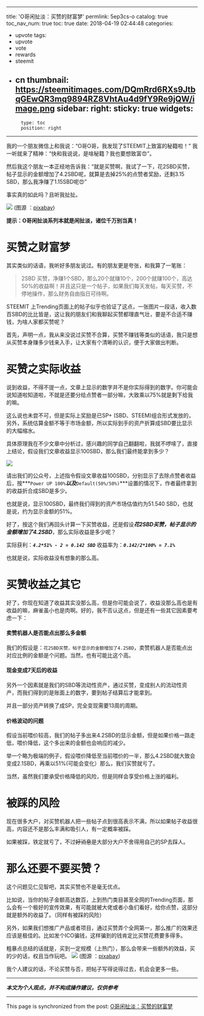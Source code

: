
---
title: 'O哥闲扯淡：买赞的财富梦'
permlink: 5ep3cs-o
catalog: true
toc_nav_num: true
toc: true
date: 2018-04-19 02:44:48
categories:
- upvote
tags:
- upvote
- vote
- rewards
- steemit
- cn
thumbnail: https://steemitimages.com/DQmRrd6RXs9JtbqGEwQR3mq9894RZ8VhtAu4d9fY9Re9jQW/image.png
sidebar:
    right:
        sticky: true
widgets:
    -
        type: toc
        position: right
---


我的一个朋友微信上和我说：“O哥O哥，我发现了STEEMIT上致富的秘籍啦！” 我一听就来了精神：“快和我说说，是啥秘籍？我也要想致富😍”。

然后我这个朋友一本正经地告诉我：“就是买赞啊，我试了一下，花2SBD买赞，帖子显示的金额增加了4.2SBD呢，就算是去掉25%的点赞者奖励，还剩3.15 SBD，那么我净赚了1.15SBD呢😍”

事实真的如此吗？且听我扯扯。

![](https://steemitimages.com/DQmRrd6RXs9JtbqGEwQR3mq9894RZ8VhtAu4d9fY9Re9jQW/image.png)
(图源 ：[pixabay](https://pixabay.com/))

**提示：O哥闲扯淡系列本就是闲扯淡，诸位千万别当真！**

# 买赞之财富梦

其实类似的话语，我听好多朋友说过。有的朋友更是夸张，和我算了一笔账：
>2SBD 买赞，净赚1个SBD，那么20个就赚10个，200个就赚100个，高达50%的收益啊！并且这只是一个帖子，如果我们每天发帖，每天买赞，不停地操作，那么财务自由指日可待啊。

STEEMIT 上Trending页面上的帖子似乎也验证了这点，一张图片一段话，收入数百SBD的比比皆是，这让我的朋友们和我聊起买赞都理直气壮，要是不合适不赚钱，为啥人家都买赞呢？

首先，声明一点，我从来没说过买赞不合算，买赞不赚钱等类似的话语，我只是想从买赞本身赚多少钱来入手，让大家有个清晰的认识，便于大家做出判断。

# 买赞之实际收益

说到收益，不得不提一点，文章上显示的数字并不是你实际得到的数字。你可能会说知道啦知道啦，不就是还要分给点赞者一部分嘛，大致乘以75%就是剩下给我的嘛。

这么说也未尝不可，但是实际上奖励是已SP+ (SBD、STEEM)组合形式发放的，另外，系统估算金额不等于市场金额，所以实际到手的资产折算成SBD要比显示的大幅缩水。

具体原理我在不少文章中分析过，感兴趣的同学自己翻翻啦，我就不啰嗦了，直接上结论，假设我们文章收益显示100SBD，那么我们最终能拿到多少？

![](https://steemitimages.com/DQmPgFvxyWCFi7F3gzUR5CbHqNZwPmDceBkNs92Hn1FNQYy/image.png)

请出我们的公众号，上述指令假设文章收益100SBD，分别显示了去除点赞者收益后，按***`Power UP 100%`***以及***`Default(50%/50%)`***设置的情况下，作者最终拿到的收益折合成SBD是多少。

也就是说，显示100SBD，最终我们得到的资产市场估值约为51.540 SBD，也就是说，约为显示金额的51%。

好了，按这个我们再回头计算一下买赞收益，还是假设***花2SBD买赞，帖子显示的金额增加了4.2SBD***，那么实际收益是多少呢？

实际获利：***`4.2*51% - 2 = 0.142 SBD`***
收益率为：***`0.142/2*100% = 7.1%`***

也就是说，实际收益没有想象的那么高。

# 买赞收益之其它

好了，你现在知道了收益其实没那么高，但是你可能会说了，收益没那么高也是有收益的嘛，麻雀虽小也是肉啊。好的，我不否认这点，但是还有一些其它因素要考虑一下：

#### 卖赞机器人是否能点出那么多金额

我们的假设是：`花2SBD买赞，帖子显示的金额增加了4.2SBD`，卖赞机器人是否能点出对应比例的金额是个问题。当然，也有可能比这个高。

#### 现金变成7天后的收益

另外一个因素就是我们的SBD等流动性资产，通过买赞，变成别人的流动性资产，而我们得到的是账面上的数字，要到帖子结算后才能拿到。

并且一部分资产转换了成SP，完全变现需要13周的周期。

#### 价格波动的问题

假设当前喂价较高，我们的帖子多出来4.2SBD的显示金额，但是如果价格一路走低，喂价降低，这个多出来的金额也会响应的减少。

举一个略为极端的例子，假设喂价降低至当前喂价的一半，那么4.2SBD就大致会变成2.1SBD，再乘以51%(可能会变化）那么，我们买赞就亏了。

当然，虽然我们要承受价格降低的风险，但是同样会享受价格上涨的福利。

# 被踩的风险

现在很多大户，对买赞机器人把一些帖子点到很高表示不满，所以如果帖子收益很高，内容还不是那么丰满和吸引人，有一定概率被踩。

如果被踩，铁定就亏了，不过~~好消息是~~大部分大户不舍得用自己的SP去踩人。

# 那么还要不要买赞？

这个问题见仁见智吧，其实买赞也不是毫无优点。

比如说，当你的帖子金额高达数百，上到热门类目甚至全网的Trending页面，那么会有一个极好的宣传效果，有可能就被大佬或者小鱼们看好，给你点赞，这部分就是额外的收益了。（同样有被踩的风险）

另外，如果我们想推广产品或者项目，通过买赞弄个全网第一，那么推广的效果还应该是极佳的。比如发个ICO骗钱，这样骗到的钱肯定比买赞花费要多得多。

粗暴点总结的话就是，买到一定规模（上热门），那么会带来一些额外的效益，买的少的话，权且当作玩吧。
![](https://steemitimages.com/DQmZ52S3BnXaTi8XfjwmroJHNhej1Pb1ytCpidkxkm1k5z2/image.png)
(图源 ：[pixabay](https://pixabay.com/))

我个人建议的话，不论买赞与否，把帖子写得说得过去，机会会更多一些。

----

***本文为个人观点，并不构成操作建议，仅供参考***

- - -

This page is synchronized from the post: [O哥闲扯淡：买赞的财富梦](https://steemit.com/@oflyhigh/5ep3cs-o)
